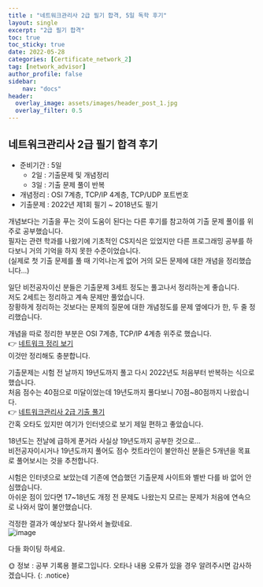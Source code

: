 ```yaml
---
title : "네트워크관리사 2급 필기 합격, 5일 독학 후기"
layout: single
excerpt: "2급 필기 합격"
toc: true
toc_sticky: true
date: 2022-05-28
categories: [Certificate_network_2]
tag: [network_advisor]
author_profile: false
sidebar:
    nav: "docs"
header:
  overlay_image: assets/images/header_post_1.jpg
  overlay_filter: 0.5 
---
```

## 네트워크관리사 2급 필기 합격 후기

- 준비기간 : 5일
    - 2일 : 기출문제 및 개념정리
    - 3일 : 기출 문제 풀이 반복
- 개념정리 : OSI 7계층, TCP/IP 4계층, TCP/UDP 포트번호
- 기출문제 : 2022년 제1회 필기 ~ 2018년도 필기


개념보다는 기출을 푸는 것이 도움이 된다는 다른 후기를 참고하여 기출 문제 풀이를 위주로 공부했습니다.  
필자는 관련 학과를 나왔기에 기초적인 CS지식은 있었지만 다른 프로그래밍 공부를 하다보니 거의 기억을 하지 못한 수준이었습니다.   
(실제로 첫 기출 문제를 풀 때 기억나는게 없어 거의 모든 문제에 대한 개념을 정리했습니다...)  

일단 비전공자이신 분들은 기출문제 3세트 정도는 풀고나서 정리하는게 좋습니다.  
저도 2세트는 정리하고 계속 문제만 풀었습니다.  
장황하게 정리하는 것보다는 문제의 질문에 대한 개념정도를 문제 옆에다가 한, 두 줄 정리했습니다.  

개념을 따로 정리한 부분은 OSI 7계층, TCP/IP 4계층 위주로 했습니다.  
👉 [네트워크 정리 보기](https://sun0te.github.io/network/network-01/)   
이것만 정리해도 충분합니다.  

기출문제는 시험 전 날까지 19년도까지 풀고 다시 2022년도 처음부터 반복하는 식으로 했습니다.    
처음 점수는 40점으로 미달이었는데 19년도까지 풀다보니 70점~80점까지 나왔습니다.  
👉 [네트워크관리사 2급 기출 풀기](https://q.fran.kr/%EC%8B%9C%ED%97%98/%EB%84%A4%ED%8A%B8%EC%9B%8C%ED%81%AC%EA%B4%80%EB%A6%AC%EC%82%AC2%EA%B8%89)  
간혹 오타도 있지만 여기가 인터넷으로 보기 제일 편하고 좋았습니다.  

18년도는 전날에 급하게 푼거라 사실상 19년도까지 공부한 것으로...  
비전공자이시거나 19년도까지 풀어도 점수 컷트라인이 불안하신 분들은 5개년을 목표로 풀어보시는 것을 추천합니다.  

시험은 인터넷으로 보았는데 기존에 연습했던 기출문제 사이트와 별반 다를 바 없어 안심했습니다.  
아쉬운 점이 있다면 17~18년도 개정 전 문제도 나왔는지 모르는 문제가 처음에 연속으로 나와서 많이 불안했습니다.  

걱정한 결과가 예상보다 잘나와서 놀랐네요.  
![image](https://user-images.githubusercontent.com/50590124/170824637-0a5fcb48-a7e2-406f-9849-07d9d2e3846f.png)  

다들 화이팅 하세요.

🌞 정보 : 공부 기록용 블로그입니다. 오타나 내용 오류가 있을 경우 알려주시면 감사하겠습니다.
{: .notice}